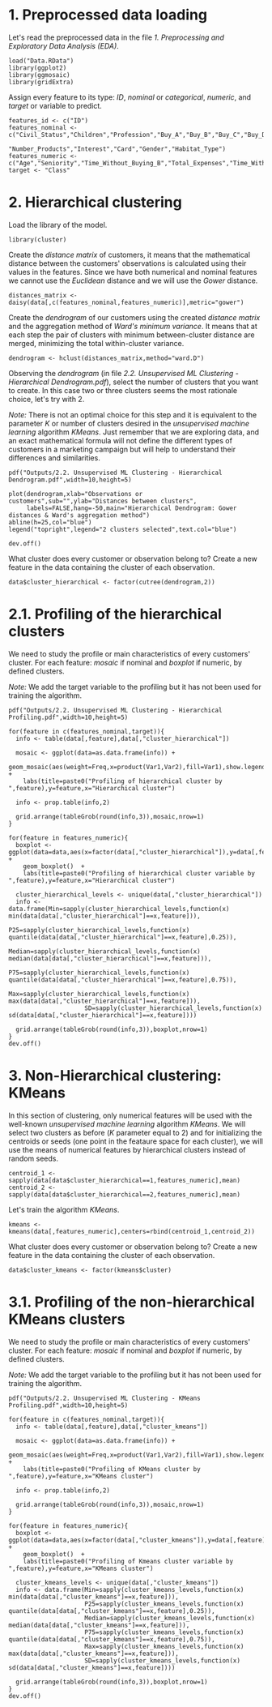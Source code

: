 # 1. Preprocessed data loading

Let's read the preprocessed data in the file *1. Preprocessing and Exploratory Data Analysis (EDA)*.
```{r}
load("Data.RData")
library(ggplot2)
library(ggmosaic)
library(gridExtra)
```

Assign every feature to its type: *ID*, *nominal* or *categorical*, *numeric*, and *target* or variable to predict.
```{r}
features_id <- c("ID")
features_nominal <- c("Civil_Status","Children","Profession","Buy_A","Buy_B","Buy_C","Buy_D","Buy_E",
                      "Number_Products","Interest","Card","Gender","Habitat_Type")
features_numeric <- c("Age","Seniority","Time_Without_Buying_B","Total_Expenses","Time_Without_Buying")
target <- "Class"
```

# 2. Hierarchical clustering

Load the library of the model.
```{r}
library(cluster)
```

Create the *distance matrix* of customers, it means that the mathematical distance between the customers' observations is calculated using their values in the features. Since we have both numerical and nominal features we cannot use the *Euclidean* distance and we will use the *Gower* distance.
```{r}
distances_matrix <- daisy(data[,c(features_nominal,features_numeric)],metric="gower")
```

Create the *dendrogram* of our customers using the created *distance matrix* and the aggregation method of *Ward's minimum variance*. It means that at each step the pair of clusters with minimum between-cluster distance are merged, minimizing the total within-cluster variance.
```{r}
dendrogram <- hclust(distances_matrix,method="ward.D")
```

Observing the *dendrogram* (in file *2.2. Unsupervised ML Clustering - Hierarchical Dendrogram.pdf*), select the number of clusters that you want to create. In this case two or three clusters seems the most rationale choice, let's try with 2.

*Note:* There is not an optimal choice for this step and it is equivalent to the parameter *K* or number of clusters desired in the *unsupervised machine learning* algorithm *KMeans*. Just remember that we are exploring data, and an exact mathematical formula will not define the different types of customers in a marketing campaign but will help to understand their differences and similarities.
```{r}
pdf("Outputs/2.2. Unsupervised ML Clustering - Hierarchical Dendrogram.pdf",width=10,height=5)

plot(dendrogram,xlab="Observations or customers",sub="",ylab="Distances between clusters",
     labels=FALSE,hang=-50,main="Hierarchical Dendrogram: Gower distances & Ward's aggregation method")
abline(h=25,col="blue")
legend("topright",legend="2 clusters selected",text.col="blue")

dev.off()
```

What cluster does every customer or observation belong to? Create a new feature in the data containing the cluster of each observation.
```{r}
data$cluster_hierarchical <- factor(cutree(dendrogram,2))
```

# 2.1. Profiling of the hierarchical clusters

We need to study the profile or main characteristics of every customers' cluster. For each feature: *mosaic* if nominal and *boxplot* if numeric, by defined clusters.

*Note:* We add the target variable to the profiling but it has not been used for training the algorithm.
```{r}
pdf("Outputs/2.2. Unsupervised ML Clustering - Hierarchical Profiling.pdf",width=10,height=5)

for(feature in c(features_nominal,target)){
  info <- table(data[,feature],data[,"cluster_hierarchical"])
  
  mosaic <- ggplot(data=as.data.frame(info)) + 
    geom_mosaic(aes(weight=Freq,x=product(Var1,Var2),fill=Var1),show.legend=F) +
    labs(title=paste0("Profiling of hierarchical cluster by ",feature),y=feature,x="Hierarchical cluster")
  
  info <- prop.table(info,2)
  
  grid.arrange(tableGrob(round(info,3)),mosaic,nrow=1)
}

for(feature in features_numeric){
  boxplot <- ggplot(data=data,aes(x=factor(data[,"cluster_hierarchical"]),y=data[,feature])) +  
    geom_boxplot()  + 
    labs(title=paste0("Profiling of hierarchical cluster variable by ",feature),y=feature,x="Hierarchical cluster")
  
  cluster_hierarchical_levels <- unique(data[,"cluster_hierarchical"])
  info <- data.frame(Min=sapply(cluster_hierarchical_levels,function(x) min(data[data[,"cluster_hierarchical"]==x,feature])),
                     P25=sapply(cluster_hierarchical_levels,function(x) quantile(data[data[,"cluster_hierarchical"]==x,feature],0.25)),
                     Median=sapply(cluster_hierarchical_levels,function(x) median(data[data[,"cluster_hierarchical"]==x,feature])),
                     P75=sapply(cluster_hierarchical_levels,function(x) quantile(data[data[,"cluster_hierarchical"]==x,feature],0.75)),
                     Max=sapply(cluster_hierarchical_levels,function(x) max(data[data[,"cluster_hierarchical"]==x,feature])),
                     SD=sapply(cluster_hierarchical_levels,function(x) sd(data[data[,"cluster_hierarchical"]==x,feature])))
  
  grid.arrange(tableGrob(round(info,3)),boxplot,nrow=1)
}
dev.off()
```

# 3. Non-Hierarchical clustering: KMeans

In this section of clustering, only numerical features will be used with the well-known *unsupervised machine learning* algorithm *KMeans*. We will select two clusters as before (*K* parameter equal to 2) and for initializing the centroids or seeds (one point in the feataure space for each cluster), we will use the means of numerical features by hierarchical clusters instead of random seeds.
```{r}
centroid_1 <- sapply(data[data$cluster_hierarchical==1,features_numeric],mean)
centroid_2 <- sapply(data[data$cluster_hierarchical==2,features_numeric],mean)
```

Let's train the algorithm *KMeans*.
```{r}
kmeans <- kmeans(data[,features_numeric],centers=rbind(centroid_1,centroid_2)) 
```

What cluster does every customer or observation belong to? Create a new feature in the data containing the cluster of each observation.

```{r}
data$cluster_kmeans <- factor(kmeans$cluster)
```

# 3.1. Profiling of the non-hierarchical KMeans clusters

We need to study the profile or main characteristics of every customers' cluster. For each feature: *mosaic* if nominal and *boxplot* if numeric, by defined clusters.

*Note:* We add the target variable to the profiling but it has not been used for training the algorithm.
```{r}
pdf("Outputs/2.2. Unsupervised ML Clustering - KMeans Profiling.pdf",width=10,height=5)

for(feature in c(features_nominal,target)){
  info <- table(data[,feature],data[,"cluster_kmeans"])
  
  mosaic <- ggplot(data=as.data.frame(info)) + 
    geom_mosaic(aes(weight=Freq,x=product(Var1,Var2),fill=Var1),show.legend=F) +
    labs(title=paste0("Profiling of KMeans cluster by ",feature),y=feature,x="KMeans cluster")
  
  info <- prop.table(info,2)
  
  grid.arrange(tableGrob(round(info,3)),mosaic,nrow=1)
}

for(feature in features_numeric){
  boxplot <- ggplot(data=data,aes(x=factor(data[,"cluster_kmeans"]),y=data[,feature])) +  
    geom_boxplot()  + 
    labs(title=paste0("Profiling of Kmeans cluster variable by ",feature),y=feature,x="KMeans cluster")
  
  cluster_kmeans_levels <- unique(data[,"cluster_kmeans"])
  info <- data.frame(Min=sapply(cluster_kmeans_levels,function(x) min(data[data[,"cluster_kmeans"]==x,feature])),
                     P25=sapply(cluster_kmeans_levels,function(x) quantile(data[data[,"cluster_kmeans"]==x,feature],0.25)),
                     Median=sapply(cluster_kmeans_levels,function(x) median(data[data[,"cluster_kmeans"]==x,feature])),
                     P75=sapply(cluster_kmeans_levels,function(x) quantile(data[data[,"cluster_kmeans"]==x,feature],0.75)),
                     Max=sapply(cluster_kmeans_levels,function(x) max(data[data[,"cluster_kmeans"]==x,feature])),
                     SD=sapply(cluster_kmeans_levels,function(x) sd(data[data[,"cluster_kmeans"]==x,feature])))
  
  grid.arrange(tableGrob(round(info,3)),boxplot,nrow=1)
}
dev.off()
```
